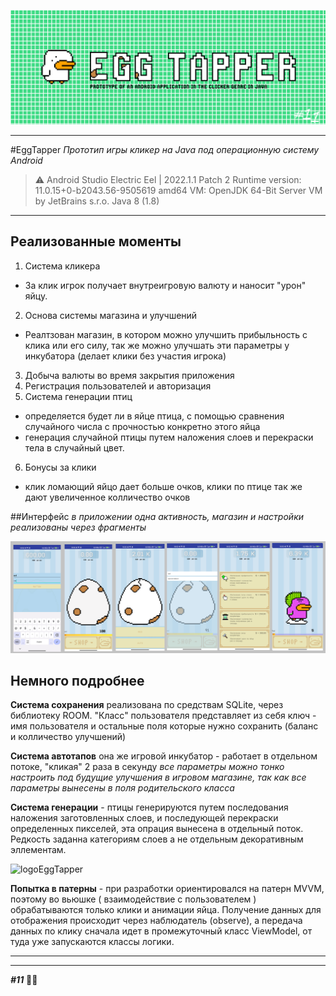 
![logoEggTapper](ToReadMe/logoLong.jpg)


____
#EggTapper
*Прототип игры кликер на Java под операционную систему Android*

>⚠️  Android Studio Electric Eel | 2022.1.1 Patch 2
    Runtime version: 11.0.15+0-b2043.56-9505619 amd64
    VM: OpenJDK 64-Bit Server VM by JetBrains s.r.o.
    Java 8 (1.8)

___
## Реализованные моменты
1. Система кликера
- За клик игрок получает внутреигровую валюту и наносит "урон" яйцу.
2. Основа системы магазина и улучшений
- Реалтзован магазин, в котором можно улучшить прибыльность с клика или его силу, так же можно улучшать эти параметры у инкубатора (делает клики без участия игрока)
3. Добыча валюты во время закрытия приложения
4. Регистрация пользователей и авторизация
5. Система генерации птиц
- определяется будет ли в яйце птица, с помощью сравнения случайного числа с прочностью конкретно этого яйца
- генерация случайной птицы путем наложения слоев и перекраски тела в случайный цвет.
6. Бонусы за клики
- клик ломающий яйцо дает больше очков, клики по птице так же дают увеличенное колличество очков

##Интерфейс
*в приложении одна активность, магазин и настройки реализованы через фрагменты*



![logoEggTapper](ToReadMe/screens.png)




## Немного подробнее
**Система сохранения** реализована по средствам SQLite, через библиотеку ROOM.
"Класс" пользователя представляет из себя ключ - имя пользователя и остальные поля которые нужно сохранить (баланс и колличество улучшений)

**Система автотапов** она же игровой инкубатор - работает в отдельном потоке, "кликая" 2 раза в секунду
*все параметры можно тонко настроить под будущие улучшения в игровом магазине, так как все параметры вынесены в поля родительского класса*

**Система генерации** - птицы генерируются путем последования наложения заготовленных слоев, и последующей перекраски определенных пикселей, эта опрация вынесена в  отдельный поток.  Редкость заданна категориям слоев а не отдельным декоративным эллементам.

![logoEggTapper](ToReadMe/DuckToGif.gif)


**Попытка в патерны** - при разработки ориентировался на патерн MVVM, поэтому во вьюшке ( взаимодействие с пользователем ) обрабатываются только клики и анимации яйца. Получение данных для отображения происходит через наблюдатель (observe), а передача данных по клику сначала идет в промежуточный класс ViewModel, от туда уже запускаются классы логики.
____

_____
 ___#11___ 🌈🤟






